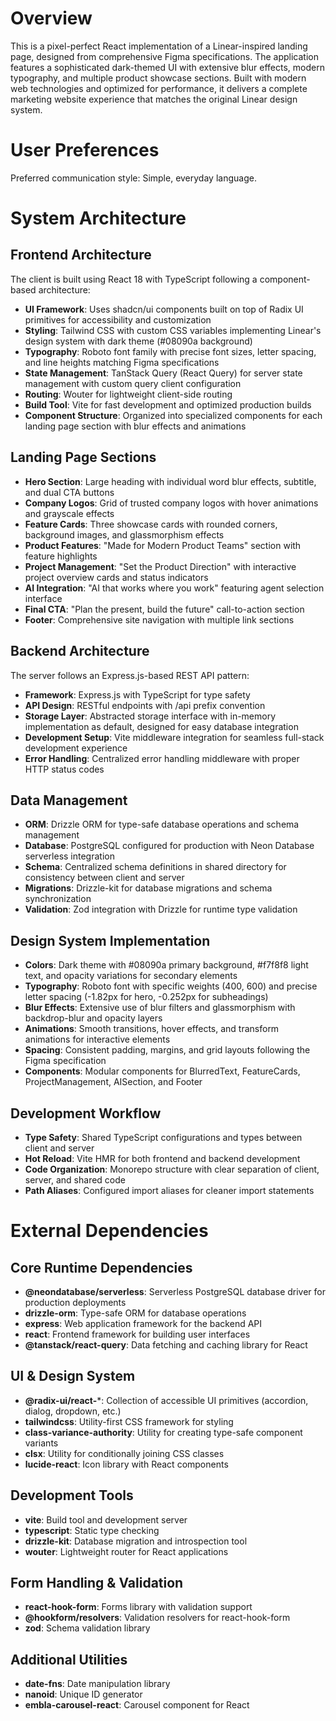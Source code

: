 # Overview

This is a pixel-perfect React implementation of a Linear-inspired landing page, designed from comprehensive Figma specifications. The application features a sophisticated dark-themed UI with extensive blur effects, modern typography, and multiple product showcase sections. Built with modern web technologies and optimized for performance, it delivers a complete marketing website experience that matches the original Linear design system.

# User Preferences

Preferred communication style: Simple, everyday language.

# System Architecture

## Frontend Architecture
The client is built using React 18 with TypeScript following a component-based architecture:
- **UI Framework**: Uses shadcn/ui components built on top of Radix UI primitives for accessibility and customization
- **Styling**: Tailwind CSS with custom CSS variables implementing Linear's design system with dark theme (#08090a background)
- **Typography**: Roboto font family with precise font sizes, letter spacing, and line heights matching Figma specifications
- **State Management**: TanStack Query (React Query) for server state management with custom query client configuration
- **Routing**: Wouter for lightweight client-side routing
- **Build Tool**: Vite for fast development and optimized production builds
- **Component Structure**: Organized into specialized components for each landing page section with blur effects and animations

## Landing Page Sections
- **Hero Section**: Large heading with individual word blur effects, subtitle, and dual CTA buttons
- **Company Logos**: Grid of trusted company logos with hover animations and grayscale effects
- **Feature Cards**: Three showcase cards with rounded corners, background images, and glassmorphism effects
- **Product Features**: "Made for Modern Product Teams" section with feature highlights
- **Project Management**: "Set the Product Direction" with interactive project overview cards and status indicators
- **AI Integration**: "AI that works where you work" featuring agent selection interface
- **Final CTA**: "Plan the present, build the future" call-to-action section
- **Footer**: Comprehensive site navigation with multiple link sections

## Backend Architecture
The server follows an Express.js-based REST API pattern:
- **Framework**: Express.js with TypeScript for type safety
- **API Design**: RESTful endpoints with /api prefix convention
- **Storage Layer**: Abstracted storage interface with in-memory implementation as default, designed for easy database integration
- **Development Setup**: Vite middleware integration for seamless full-stack development experience
- **Error Handling**: Centralized error handling middleware with proper HTTP status codes

## Data Management
- **ORM**: Drizzle ORM for type-safe database operations and schema management
- **Database**: PostgreSQL configured for production with Neon Database serverless integration
- **Schema**: Centralized schema definitions in shared directory for consistency between client and server
- **Migrations**: Drizzle-kit for database migrations and schema synchronization
- **Validation**: Zod integration with Drizzle for runtime type validation

## Design System Implementation
- **Colors**: Dark theme with #08090a primary background, #f7f8f8 light text, and opacity variations for secondary elements
- **Typography**: Roboto font with specific weights (400, 600) and precise letter spacing (-1.82px for hero, -0.252px for subheadings)
- **Blur Effects**: Extensive use of blur filters and glassmorphism with backdrop-blur and opacity layers
- **Animations**: Smooth transitions, hover effects, and transform animations for interactive elements
- **Spacing**: Consistent padding, margins, and grid layouts following the Figma specification
- **Components**: Modular components for BlurredText, FeatureCards, ProjectManagement, AISection, and Footer

## Development Workflow
- **Type Safety**: Shared TypeScript configurations and types between client and server
- **Hot Reload**: Vite HMR for both frontend and backend development
- **Code Organization**: Monorepo structure with clear separation of client, server, and shared code
- **Path Aliases**: Configured import aliases for cleaner import statements

# External Dependencies

## Core Runtime Dependencies
- **@neondatabase/serverless**: Serverless PostgreSQL database driver for production deployments
- **drizzle-orm**: Type-safe ORM for database operations
- **express**: Web application framework for the backend API
- **react**: Frontend framework for building user interfaces
- **@tanstack/react-query**: Data fetching and caching library for React

## UI & Design System
- **@radix-ui/react-***: Collection of accessible UI primitives (accordion, dialog, dropdown, etc.)
- **tailwindcss**: Utility-first CSS framework for styling
- **class-variance-authority**: Utility for creating type-safe component variants
- **clsx**: Utility for conditionally joining CSS classes
- **lucide-react**: Icon library with React components

## Development Tools
- **vite**: Build tool and development server
- **typescript**: Static type checking
- **drizzle-kit**: Database migration and introspection tool
- **wouter**: Lightweight router for React applications

## Form Handling & Validation
- **react-hook-form**: Forms library with validation support
- **@hookform/resolvers**: Validation resolvers for react-hook-form
- **zod**: Schema validation library

## Additional Utilities
- **date-fns**: Date manipulation library
- **nanoid**: Unique ID generator
- **embla-carousel-react**: Carousel component for React